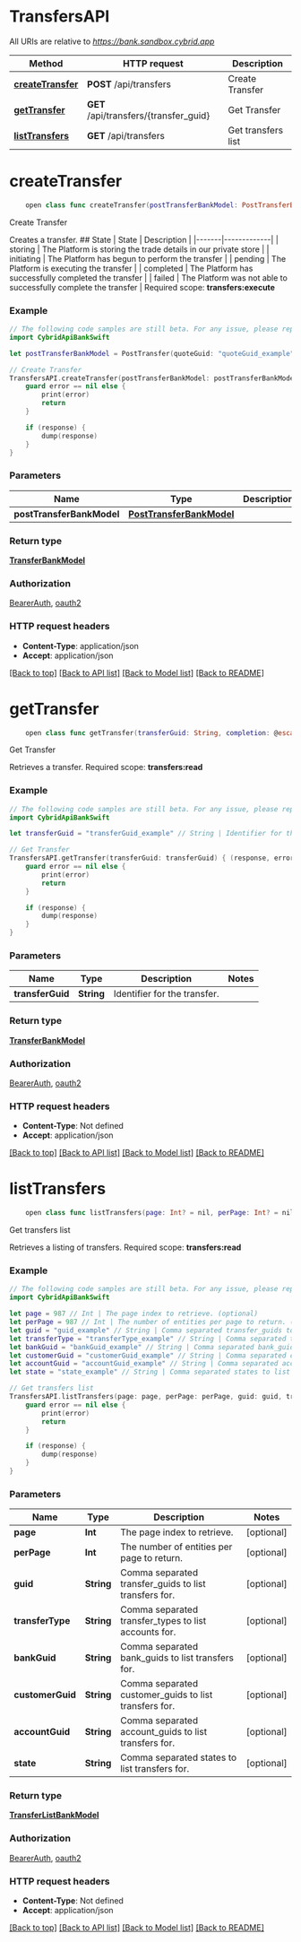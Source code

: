 # TransfersAPI

All URIs are relative to *https://bank.sandbox.cybrid.app*

Method | HTTP request | Description
------------- | ------------- | -------------
[**createTransfer**](TransfersAPI.md#createtransfer) | **POST** /api/transfers | Create Transfer
[**getTransfer**](TransfersAPI.md#gettransfer) | **GET** /api/transfers/{transfer_guid} | Get Transfer
[**listTransfers**](TransfersAPI.md#listtransfers) | **GET** /api/transfers | Get transfers list


# **createTransfer**
```swift
    open class func createTransfer(postTransferBankModel: PostTransferBankModel, completion: @escaping (_ data: TransferBankModel?, _ error: Error?) -> Void)
```

Create Transfer

Creates a transfer.  ## State  | State | Description | |-------|-------------| | storing | The Platform is storing the trade details in our private store | | initiating | The Platform has begun to perform the transfer | | pending | The Platform is executing the transfer | | completed | The Platform has successfully completed the transfer | | failed | The Platform was not able to successfully complete the transfer |    Required scope: **transfers:execute**

### Example
```swift
// The following code samples are still beta. For any issue, please report via http://github.com/OpenAPITools/openapi-generator/issues/new
import CybridApiBankSwift

let postTransferBankModel = PostTransfer(quoteGuid: "quoteGuid_example", transferType: "transferType_example", externalWalletGuid: "externalWalletGuid_example", externalBankAccountGuid: "externalBankAccountGuid_example", expectedError: "expectedError_example") // PostTransferBankModel | 

// Create Transfer
TransfersAPI.createTransfer(postTransferBankModel: postTransferBankModel) { (response, error) in
    guard error == nil else {
        print(error)
        return
    }

    if (response) {
        dump(response)
    }
}
```

### Parameters

Name | Type | Description  | Notes
------------- | ------------- | ------------- | -------------
 **postTransferBankModel** | [**PostTransferBankModel**](PostTransferBankModel.md) |  | 

### Return type

[**TransferBankModel**](TransferBankModel.md)

### Authorization

[BearerAuth](../README.md#BearerAuth), [oauth2](../README.md#oauth2)

### HTTP request headers

 - **Content-Type**: application/json
 - **Accept**: application/json

[[Back to top]](#) [[Back to API list]](../README.md#documentation-for-api-endpoints) [[Back to Model list]](../README.md#documentation-for-models) [[Back to README]](../README.md)

# **getTransfer**
```swift
    open class func getTransfer(transferGuid: String, completion: @escaping (_ data: TransferBankModel?, _ error: Error?) -> Void)
```

Get Transfer

Retrieves a transfer.  Required scope: **transfers:read**

### Example
```swift
// The following code samples are still beta. For any issue, please report via http://github.com/OpenAPITools/openapi-generator/issues/new
import CybridApiBankSwift

let transferGuid = "transferGuid_example" // String | Identifier for the transfer.

// Get Transfer
TransfersAPI.getTransfer(transferGuid: transferGuid) { (response, error) in
    guard error == nil else {
        print(error)
        return
    }

    if (response) {
        dump(response)
    }
}
```

### Parameters

Name | Type | Description  | Notes
------------- | ------------- | ------------- | -------------
 **transferGuid** | **String** | Identifier for the transfer. | 

### Return type

[**TransferBankModel**](TransferBankModel.md)

### Authorization

[BearerAuth](../README.md#BearerAuth), [oauth2](../README.md#oauth2)

### HTTP request headers

 - **Content-Type**: Not defined
 - **Accept**: application/json

[[Back to top]](#) [[Back to API list]](../README.md#documentation-for-api-endpoints) [[Back to Model list]](../README.md#documentation-for-models) [[Back to README]](../README.md)

# **listTransfers**
```swift
    open class func listTransfers(page: Int? = nil, perPage: Int? = nil, guid: String? = nil, transferType: String? = nil, bankGuid: String? = nil, customerGuid: String? = nil, accountGuid: String? = nil, state: String? = nil, completion: @escaping (_ data: TransferListBankModel?, _ error: Error?) -> Void)
```

Get transfers list

Retrieves a listing of transfers.  Required scope: **transfers:read**

### Example
```swift
// The following code samples are still beta. For any issue, please report via http://github.com/OpenAPITools/openapi-generator/issues/new
import CybridApiBankSwift

let page = 987 // Int | The page index to retrieve. (optional)
let perPage = 987 // Int | The number of entities per page to return. (optional)
let guid = "guid_example" // String | Comma separated transfer_guids to list transfers for. (optional)
let transferType = "transferType_example" // String | Comma separated transfer_types to list accounts for. (optional)
let bankGuid = "bankGuid_example" // String | Comma separated bank_guids to list transfers for. (optional)
let customerGuid = "customerGuid_example" // String | Comma separated customer_guids to list transfers for. (optional)
let accountGuid = "accountGuid_example" // String | Comma separated account_guids to list transfers for. (optional)
let state = "state_example" // String | Comma separated states to list transfers for. (optional)

// Get transfers list
TransfersAPI.listTransfers(page: page, perPage: perPage, guid: guid, transferType: transferType, bankGuid: bankGuid, customerGuid: customerGuid, accountGuid: accountGuid, state: state) { (response, error) in
    guard error == nil else {
        print(error)
        return
    }

    if (response) {
        dump(response)
    }
}
```

### Parameters

Name | Type | Description  | Notes
------------- | ------------- | ------------- | -------------
 **page** | **Int** | The page index to retrieve. | [optional] 
 **perPage** | **Int** | The number of entities per page to return. | [optional] 
 **guid** | **String** | Comma separated transfer_guids to list transfers for. | [optional] 
 **transferType** | **String** | Comma separated transfer_types to list accounts for. | [optional] 
 **bankGuid** | **String** | Comma separated bank_guids to list transfers for. | [optional] 
 **customerGuid** | **String** | Comma separated customer_guids to list transfers for. | [optional] 
 **accountGuid** | **String** | Comma separated account_guids to list transfers for. | [optional] 
 **state** | **String** | Comma separated states to list transfers for. | [optional] 

### Return type

[**TransferListBankModel**](TransferListBankModel.md)

### Authorization

[BearerAuth](../README.md#BearerAuth), [oauth2](../README.md#oauth2)

### HTTP request headers

 - **Content-Type**: Not defined
 - **Accept**: application/json

[[Back to top]](#) [[Back to API list]](../README.md#documentation-for-api-endpoints) [[Back to Model list]](../README.md#documentation-for-models) [[Back to README]](../README.md)

